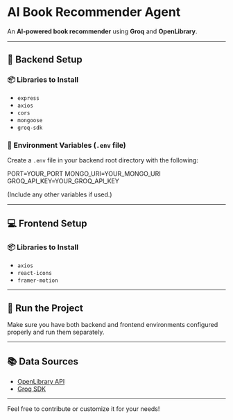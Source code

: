 # AI Book Recommender Agent

An **AI-powered book recommender** using **Groq** and **OpenLibrary**.

---

## 🔧 Backend Setup

### 📦 Libraries to Install

- `express`  
- `axios`  
- `cors`  
- `mongoose`  
- `groq-sdk`

### 📄 Environment Variables (`.env` file)

Create a `.env` file in your backend root directory with the following:

PORT=YOUR_PORT
MONGO_URI=YOUR_MONGO_URI
GROQ_API_KEY=YOUR_GROQ_API_KEY

(Include any other variables if used.)

---

## 💻 Frontend Setup

### 📦 Libraries to Install

- `axios`  
- `react-icons`  
- `framer-motion`

---

## 🚀 Run the Project

Make sure you have both backend and frontend environments configured properly and run them separately.

---

## 📚 Data Sources

- [OpenLibrary API](https://openlibrary.org/developers/api)
- [Groq SDK](https://groq.com/)

---

Feel free to contribute or customize it for your needs!
